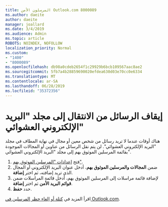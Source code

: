 ```yaml
---
title: المرسلون الأمن Outlook.com 8000089
ms.author: daeite
author: daeite
manager: joallard
ms.date: 3/4/2019
ms.audience: Admin
ms.topic: article
ROBOTS: NOINDEX, NOFOLLOW
localization_priority: Normal
ms.custom:
- "1400"
- "8000089"
ms.openlocfilehash: db98a0cdeb2654f1c29929b6bcb109567aac8ae2
ms.sourcegitcommit: 5fb7a4b28859690020efdea630d03e70cc0e6334
ms.translationtype: MT
ms.contentlocale: ar-SA
ms.lasthandoff: 06/28/2019
ms.locfileid: "35372356"
---
```

# <a name="stop-messages-from-going-into-your-junk-email-folder"></a>إيقاف الرسائل من الانتقال إلى مجلد "البريد الإلكتروني العشوائي"

هناك أوقات عندما لا تريد رسائل من شخص معين أو مجال في نهاية المطاف في مجلد "البريد الإلكتروني العشوائي". لن يتم نقل الرسائل من عناوين أو المجالات الموجودة بقائمة المرسلين الموثوق بهم إلى مجلد "البريد الإلكتروني العشوائي".

1. فتح [إعدادات "المرسلين الموثوق بهم"](https://go.microsoft.com/fwlink/?linkid=2035804).
2. ضمن **المجالات والمرسلين الموثوق بهم**، أدخل عنوان البريد الإلكتروني أو المجال الذي تريد إضافته، ثم اختر **إضافة**.
3. لإضافة قائمة مراسلات إلى المرسلين الموثوق بهم، أدخل قائمة المراسلات ضمن **قوائم البريد الأمن** ثم اختر **إضافة**.
4. حدد **حفظ**.

اقرأ المزيد في [كتلة أو إلغاء حظر المرسلين في Outlook.com](https://support.office.com/article/afba1c94-77bb-4f50-8b85-057cf52f4d5e).